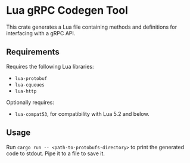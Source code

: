 # Lua gRPC Codegen Tool

This crate generates a Lua file containing methods and definitions for
interfacing with a gRPC API.

## Requirements
Requires the following Lua libraries:
- `lua-protobuf`
- `lua-cqueues`
- `lua-http`

Optionally requires:
- `lua-compat53`, for compatibility with Lua 5.2 and below.

## Usage

Run `cargo run -- <path-to-protobufs-directory>` to print the generated
code to stdout. Pipe it to a file to save it.
